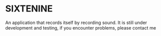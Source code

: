 # SIXTENINE
An application that records itself by recording sound. It is still under development and testing, if you encounter problems, please contact me
